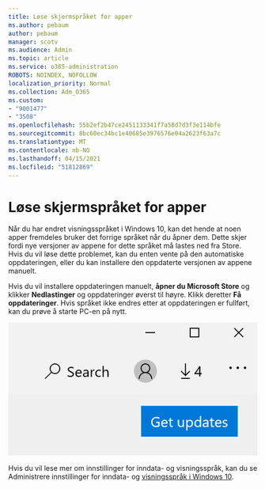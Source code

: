 ```yaml
---
title: Løse skjermspråket for apper
ms.author: pebaum
author: pebaum
manager: scotv
ms.audience: Admin
ms.topic: article
ms.service: o365-administration
ROBOTS: NOINDEX, NOFOLLOW
localization_priority: Normal
ms.collection: Adm_O365
ms.custom:
- "9001477"
- "3508"
ms.openlocfilehash: 55b2ef2b47ce2451133341f7a58d7d3f3e114bfe
ms.sourcegitcommit: 8bc60ec34bc1e40685e3976576e04a2623f63a7c
ms.translationtype: MT
ms.contentlocale: nb-NO
ms.lasthandoff: 04/15/2021
ms.locfileid: "51812869"
---
```

# <a name="fix-the-display-language-of-apps"></a>Løse skjermspråket for apper

Når du har endret visningsspråket i Windows 10, kan det hende at noen apper fremdeles bruker det forrige språket når du åpner dem. Dette skjer fordi nye versjoner av appene for dette språket må lastes ned fra Store. Hvis du vil løse dette problemet, kan du enten vente på den automatiske oppdateringen, eller du kan installere den oppdaterte versjonen av appene manuelt.

Hvis du vil installere oppdateringen manuelt, **åpner du Microsoft Store** og klikker **Nedlastinger** og oppdateringer øverst til høyre. Klikk deretter **Få oppdateringer**. Hvis språket ikke endres etter at oppdateringen er fullført, kan du prøve å starte PC-en på nytt.

![Få oppdateringer.](media/get-updates.png)

Hvis du vil lese mer om innstillinger for inndata- og visningsspråk, kan du se Administrere innstillinger for inndata- og [visningsspråk i Windows 10](https://support.microsoft.com/help/4027670/windows-10-add-and-switch-input-and-display-language-preferences).

